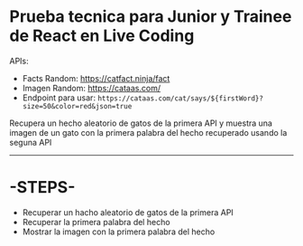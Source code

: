 # Prueba tecnica para Junior y Trainee de React en Live Coding

APIs:
- Facts Random: https://catfact.ninja/fact
- Imagen Random: https://cataas.com/
- Endpoint para usar: `https://cataas.com/cat/says/${firstWord}?size=50&color=red&json=true`

Recupera un hecho aleatorio de gatos de la primera API 
y muestra una imagen de un gato con la primera palabra del hecho 
recuperado usando la seguna API

----------------------------------------------------------------

# -STEPS-

- Recuperar un hacho aleatorio de gatos de la primera API
- Recuperar la primera palabra del hecho
- Mostrar la imagen con la primera palabra del hecho
